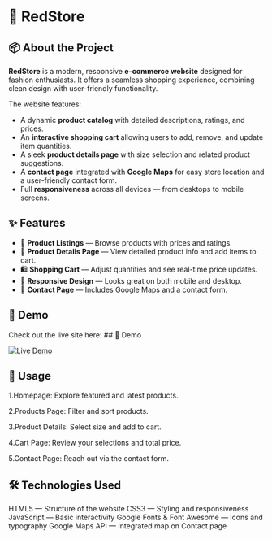 # 🌟 RedStore

## 📦 About the Project

**RedStore** is a modern, responsive **e-commerce website** designed for fashion enthusiasts. It offers a seamless shopping experience, combining clean design with user-friendly functionality. 

The website features:

- A dynamic **product catalog** with detailed descriptions, ratings, and prices.
- An **interactive shopping cart** allowing users to add, remove, and update item quantities.
- A sleek **product details page** with size selection and related product suggestions.
- A **contact page** integrated with **Google Maps** for easy store location and a user-friendly contact form.
- Full **responsiveness** across all devices — from desktops to mobile screens.

## ✨ Features
- 🛒 **Product Listings** — Browse products with prices and ratings.
- 📄 **Product Details Page** — View detailed product info and add items to cart.
- 🛍️ **Shopping Cart** — Adjust quantities and see real-time price updates.
- 📱 **Responsive Design** — Looks great on both mobile and desktop.
- 📍 **Contact Page** — Includes Google Maps and a contact form.

## 🎥 Demo

Check out the live site here: ## 🎥 Demo

[![Live Demo](https://img.shields.io/badge/Live%20Demo-Click%20Here-brightgreen?style=for-the-badge)](https://your-live-demo-link.com)


## 📖 Usage
1.Homepage: Explore featured and latest products.

2.Products Page: Filter and sort products.

3.Product Details: Select size and add to cart.

4.Cart Page: Review your selections and total price.

5.Contact Page: Reach out via the contact form.

## 🛠️ Technologies Used
HTML5 — Structure of the website
CSS3 — Styling and responsiveness
JavaScript — Basic interactivity
Google Fonts & Font Awesome — Icons and typography
Google Maps API — Integrated map on Contact page

